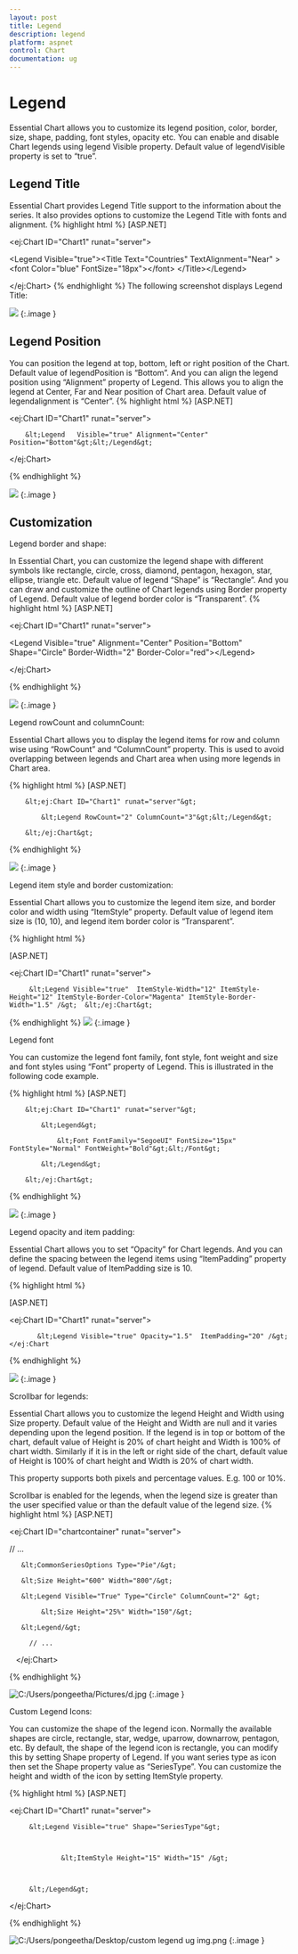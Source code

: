 ```yaml
---
layout: post
title: Legend
description: legend
platform: aspnet
control: Chart
documentation: ug
---
```


# Legend

Essential Chart allows you to customize its legend position, color, border, size, shape, padding, font styles, opacity etc. You can enable and disable Chart legends using legend Visible property. Default value of legendVisible property is set to “true”. 

## Legend Title

Essential Chart provides Legend Title support to the information about the series. It also provides options to customize the Legend Title with fonts and alignment.
{% highlight html %}
[ASP.NET] 



  &lt;ej:Chart ID="Chart1" runat="server"&gt;    

 &lt;Legend Visible="true"&gt;&lt;Title Text="Countries" TextAlignment="Near" &gt;&lt;font Color="blue"    FontSize="18px"&gt;&lt;/font&gt; &lt;/Title&gt;&lt;/Legend&gt;

&lt;/ej:Chart&gt;
{% endhighlight  %}
The following screenshot displays Legend Title:

![](Legend_images/Legend_img1.png)
{:.image }


## Legend Position

You can position the legend at top, bottom, left or right position of the Chart. Default value of legendPosition is “Bottom”. And you can align the legend position using “Alignment” property of Legend.  This allows you to align the legend at Center, Far and Near position of Chart area. Default value of legendalignment is “Center”. 
{% highlight html %}
[ASP.NET] 

  &lt;ej:Chart ID="Chart1" runat="server"&gt;       

        &lt;Legend   Visible="true" Alignment="Center" Position="Bottom"&gt;&lt;/Legend&gt;

  &lt;/ej:Chart&gt;

{% endhighlight %}

![](Legend_images/Legend_img2.png) 
{:.image }


## Customization

Legend border and shape:

In Essential Chart, you can customize the legend shape with different symbols like rectangle, circle, cross, diamond, pentagon, hexagon, star, ellipse, triangle etc. Default value of legend “Shape” is “Rectangle”. And you can draw and customize the outline of Chart legends using Border property of Legend. Default value of legend border color is “Transparent”. 
{% highlight html %}
[ASP.NET] 

  &lt;ej:Chart ID="Chart1" runat="server"&gt;       

  &lt;Legend   Visible="true" Alignment="Center" Position="Bottom" Shape="Circle" Border-Width="2" Border-Color="red"&gt;&lt;/Legend&gt;

  &lt;/ej:Chart&gt;

{% endhighlight  %}

![](Legend_images/Legend_img3.png)
{:.image }


Legend rowCount and columnCount:

Essential Chart allows you to display the legend items for row and column wise using “RowCount” and “ColumnCount” property. This is used to avoid overlapping between legends and Chart area when using more legends in Chart area.


{% highlight html %}
[ASP.NET]

        &lt;ej:Chart ID="Chart1" runat="server"&gt;

            &lt;Legend RowCount="2" ColumnCount="3"&gt;&lt;/Legend&gt;

        &lt;/ej:Chart&gt;



{% endhighlight  %}

![](Legend_images/Legend_img4.png)
{:.image }


Legend item style and border customization:

Essential Chart allows you to customize the legend item size, and border color and width using “ItemStyle” property. Default value of legend item size is (10, 10), and legend item border color is “Transparent”.

{% highlight html %}

[ASP.NET] 

  &lt;ej:Chart ID="Chart1" runat="server"&gt;       

         &lt;Legend Visible="true"  ItemStyle-Width="12" ItemStyle-Height="12" ItemStyle-Border-Color="Magenta" ItemStyle-Border-Width="1.5" /&gt;  &lt;/ej:Chart&gt;


{% endhighlight  %}
![](Legend_images/Legend_img5.png) 
{:.image }


Legend font

You can customize the legend font family, font style, font weight and size and font styles using “Font” property of Legend. This is illustrated in the following code example.


{% highlight html %}
[ASP.NET]

        &lt;ej:Chart ID="Chart1" runat="server"&gt;

            &lt;Legend&gt;

                &lt;Font FontFamily="SegoeUI" FontSize="15px" FontStyle="Normal" FontWeight="Bold"&gt;&lt;/Font&gt;

            &lt;/Legend&gt;

        &lt;/ej:Chart&gt;


{% endhighlight  %}


![](Legend_images/Legend_img6.png)
{:.image }


Legend opacity and item padding:

Essential Chart allows you to set “Opacity” for Chart legends. And you can define the spacing between the legend items using “ItemPadding” property of legend. Default value of ItemPadding size is 10.

{% highlight html %}

[ASP.NET] 

  &lt;ej:Chart ID="Chart1" runat="server"&gt;       

           &lt;Legend Visible="true" Opacity="1.5"  ItemPadding="20" /&gt; </ej:Chart

{% endhighlight %}

![](Legend_images/Legend_img7.png)
{:.image }


Scrollbar for legends:

Essential Chart allows you to customize the legend Height and Width using Size property. Default value of the Height and Width are null and it varies depending upon the legend position. If the legend is in top or bottom of the chart, default value of Height is 20% of chart height and Width is 100% of chart width. Similarly if it is in the left or right side of the chart, default value of Height is 100% of chart height and Width is 20% of chart width.

This property supports both pixels and percentage values. E.g. 100 or 10%.

Scrollbar is enabled for the legends, when the legend size is greater than the user specified value or than the default value of the legend size. 
{% highlight html %}
[ASP.NET]

&lt;ej:Chart ID="chartcontainer" runat="server"&gt;

// ...

       &lt;CommonSeriesOptions Type="Pie"/&gt;

       &lt;Size Height="600" Width="800"/&gt;

       &lt;Legend Visible="True" Type="Circle" ColumnCount="2" &gt;	

            &lt;Size Height="25%" Width="150"/&gt;

       &lt;Legend/&gt;

         // ...

   &lt;/ej:Chart&gt;	

{% endhighlight %}

![C:/Users/pongeetha/Pictures/d.jpg](Legend_images/Legend_img8.jpeg)
{:.image }


Custom Legend Icons:

You can customize the shape of the legend icon. Normally the available shapes are circle, rectangle, star, wedge, uparrow, downarrow, pentagon, etc. By default, the shape of the legend icon is rectangle, you can modify this by setting Shape property of Legend. If you want series type as icon then set the Shape property value as “SeriesType”. You can customize the height and width of the icon by setting ItemStyle property. 


{% highlight html %}
[ASP.NET] 

  &lt;ej:Chart ID="Chart1" runat="server"&gt;   



         &lt;Legend Visible="true" Shape="SeriesType"&gt;



                 &lt;ItemStyle Height="15" Width="15" /&gt;



         &lt;/Legend&gt;

   &lt;/ej:Chart&gt;

{% endhighlight  %}

![C:/Users/pongeetha/Desktop/custom legend ug img.png](Legend_images/Legend_img9.png)
{:.image }



